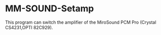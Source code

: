 MM-SOUND-Setamp
===============

This program can switch the amplifier of the MiroSound PCM Pro  (Crystal CS4231,OPTI 82C929).
